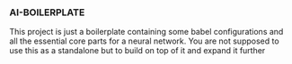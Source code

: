 ### AI-BOILERPLATE

This project is just a boilerplate containing some babel configurations and all the essential core parts for a neural network.
You are not supposed to use this as a standalone but to build on top of it and expand it further
